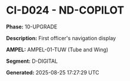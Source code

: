 # CI-D024 - ND-COPILOT

**Phase:** 10-UPGRADE

**Description:** First officer's navigation display

**AMPEL:** AMPEL-01-TUW (Tube and Wing)

**Segment:** D-DIGITAL

**Generated:** 2025-08-25 17:27:29 UTC
